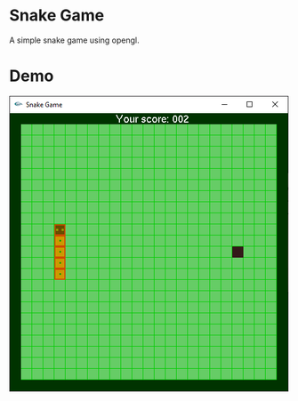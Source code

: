 # Snake Game

A simple snake game using opengl.

# Demo

![alt text](https://github.com/bi11a1/GLUT-project/blob/master/Demo%20images/pic1.PNG)
